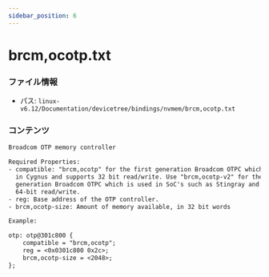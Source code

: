 ```yaml
---
sidebar_position: 6
---
```

# brcm,ocotp.txt

### ファイル情報

- パス: `linux-v6.12/Documentation/devicetree/bindings/nvmem/brcm,ocotp.txt`

### コンテンツ

```txt
Broadcom OTP memory controller

Required Properties:
- compatible: "brcm,ocotp" for the first generation Broadcom OTPC which is used
  in Cygnus and supports 32 bit read/write. Use "brcm,ocotp-v2" for the second
  generation Broadcom OTPC which is used in SoC's such as Stingray and supports
  64-bit read/write.
- reg: Base address of the OTP controller.
- brcm,ocotp-size: Amount of memory available, in 32 bit words

Example:

otp: otp@301c800 {
	compatible = "brcm,ocotp";
	reg = <0x0301c800 0x2c>;
	brcm,ocotp-size = <2048>;
};

```
